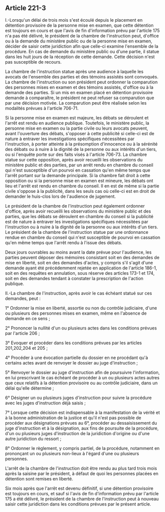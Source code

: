 Article 221-3
----
I.-Lorsqu'un délai de trois mois s'est écoulé depuis le placement en détention
provisoire de la personne mise en examen, que cette détention est toujours en
cours et que l'avis de fin d'information prévu par l'article 175 n'a pas été
délivré, le président de la chambre de l'instruction peut, d'office ou à la
demande du ministère public ou de la personne mise en examen, décider de saisir
cette juridiction afin que celle-ci examine l'ensemble de la procédure. En cas
de demande du ministère public ou d'une partie, il statue dans les huit jours de
la réception de cette demande. Cette décision n'est pas susceptible de recours.

La chambre de l'instruction statue après une audience à laquelle les avocats de
l'ensemble des parties et des témoins assistés sont convoqués. La chambre de
l'instruction ou son président peut ordonner la comparution des personnes mises
en examen et des témoins assistés, d'office ou à la demande des parties. Si un
mis en examen placé en détention provisoire demande à comparaître, le président
ne peut refuser sa comparution que par une décision motivée. La comparution peut
être réalisée selon les modalités prévues à l'article 706-71.

Si la personne mise en examen est majeure, les débats se déroulent et l'arrêt
est rendu en audience publique. Toutefois, le ministère public, la personne mise
en examen ou la partie civile ou leurs avocats peuvent, avant l'ouverture des
débats, s'opposer à cette publicité si celle-ci est de nature à entraver les
investigations spécifiques nécessitées par l'instruction, à porter atteinte à la
présomption d'innocence ou à la sérénité des débats ou à nuire à la dignité de
la personne ou aux intérêts d'un tiers, ou si l'enquête porte sur des faits
visés à l'article 706-73. La chambre statue sur cette opposition, après avoir
recueilli les observations du ministère public et des parties, par un arrêt
rendu en chambre du conseil qui n'est susceptible d'un pourvoi en cassation
qu'en même temps que l'arrêt portant sur la demande principale. Si la chambre
fait droit à cette opposition ou si la personne mise en examen est mineure, les
débats ont lieu et l'arrêt est rendu en chambre du conseil. Il en est de même si
la partie civile s'oppose à la publicité, dans les seuls cas où celle-ci est en
droit de demander le huis-clos lors de l'audience de jugement.

Le président de la chambre de l'instruction peut également ordonner d'office,
après avoir recueilli les observations du ministère public et des parties, que
les débats se déroulent en chambre du conseil si la publicité est de nature à
entraver les investigations spécifiques nécessitées par l'instruction ou à nuire
à la dignité de la personne ou aux intérêts d'un tiers. Le président de la
chambre de l'instruction statue par une ordonnance rendue en chambre du conseil
qui n'est susceptible de pourvoi en cassation qu'en même temps que l'arrêt rendu
à l'issue des débats.

Deux jours ouvrables au moins avant la date prévue pour l'audience, les parties
peuvent déposer des mémoires consistant soit en des demandes de mise en liberté,
soit en des demandes d'actes, y compris s'il s'agit d'une demande ayant été
précédemment rejetée en application de l'article 186-1, soit en des requêtes en
annulation, sous réserve des articles 173-1 et 174, soit en des demandes tendant
à constater la prescription de l'action publique.

II.-La chambre de l'instruction, après avoir le cas échéant statué sur ces
demandes, peut :

1° Ordonner la mise en liberté, assortie ou non du contrôle judiciaire, d'une ou
plusieurs des personnes mises en examen, même en l'absence de demande en ce sens
;

2° Prononcer la nullité d'un ou plusieurs actes dans les conditions prévues par
l'article 206 ;

3° Evoquer et procéder dans les conditions prévues par les articles 201,202,204
et 205 ;

4° Procéder à une évocation partielle du dossier en ne procédant qu'à certains
actes avant de renvoyer le dossier au juge d'instruction ;

5° Renvoyer le dossier au juge d'instruction afin de poursuivre l'information,
en lui prescrivant le cas échéant de procéder à un ou plusieurs actes autres que
ceux relatifs à la détention provisoire ou au contrôle judiciaire, dans un délai
qu'elle détermine ;

6° Désigner un ou plusieurs juges d'instruction pour suivre la procédure avec
les juges d'instruction déjà saisis ;

7° Lorsque cette décision est indispensable à la manifestation de la vérité et à
la bonne administration de la justice et qu'il n'est pas possible de procéder
aux désignations prévues au 6°, procéder au dessaisissement du juge
d'instruction et à la désignation, aux fins de poursuite de la procédure, d'un
ou plusieurs juges d'instruction de la juridiction d'origine ou d'une autre
juridiction du ressort ;

8° Ordonner le règlement, y compris partiel, de la procédure, notamment en
prononçant un ou plusieurs non-lieux à l'égard d'une ou plusieurs personnes.

L'arrêt de la chambre de l'instruction doit être rendu au plus tard trois mois
après la saisine par le président, à défaut de quoi les personnes placées en
détention sont remises en liberté.

Six mois après que l'arrêt est devenu définitif, si une détention provisoire est
toujours en cours, et sauf si l'avis de fin d'information prévu par l'article
175 a été délivré, le président de la chambre de l'instruction peut à nouveau
saisir cette juridiction dans les conditions prévues par le présent article.
